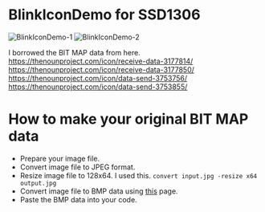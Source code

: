 # BlinkIconDemo for SSD1306

![BlinkIconDemo-1](https://github.com/nopnop2002/esp-idf-ssd1306/assets/6020549/ce0becb9-43d2-43a6-8c53-eceda48f0524)
![BlinkIconDemo-2](https://github.com/nopnop2002/esp-idf-ssd1306/assets/6020549/fc3b5d11-4c58-471d-b73e-e59616abc3b6)


I borrowed the BIT MAP data from here.   
https://thenounproject.com/icon/receive-data-3177814/   
https://thenounproject.com/icon/receive-data-3177850/   
https://thenounproject.com/icon/data-send-3753756/   
https://thenounproject.com/icon/data-send-3753855/   


# How to make your original BIT MAP data   
- Prepare your image file.   
- Convert image file to JPEG format.
- Resize image file to 128x64.
 I used this.
 ```convert input.jpg -resize x64 output.jpg```
- Convert image file to BMP data using [this](https://www.mischianti.org/2021/07/14/ssd1306-oled-display-draw-images-splash-and-animations-2/) page.   
- Paste the BMP data into your code.   


